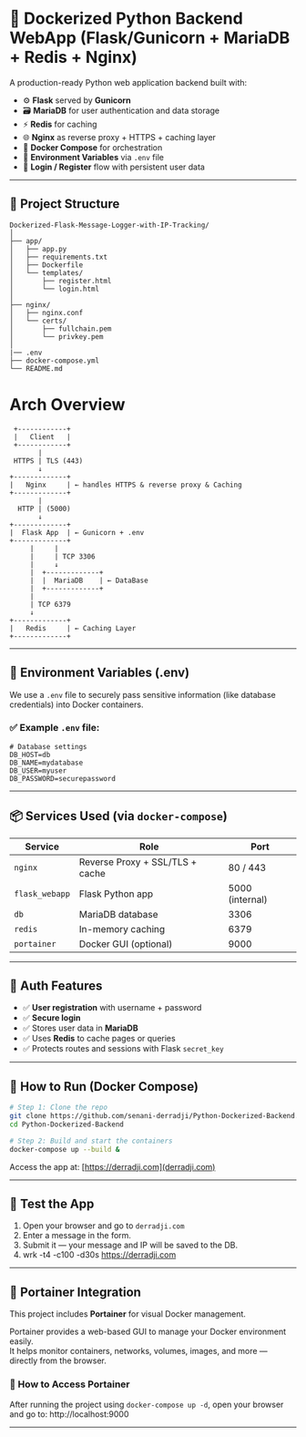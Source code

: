 # 🚀 Dockerized Python Backend WebApp (Flask/Gunicorn + MariaDB + Redis + Nginx)

A production-ready Python web application backend built with:

- ⚙️ **Flask** served by **Gunicorn**
- 🗃️ **MariaDB** for user authentication and data storage
- ⚡ **Redis** for caching
- 🌐 **Nginx** as reverse proxy + HTTPS + caching layer
- 🐳 **Docker Compose** for orchestration
- 🔐 **Environment Variables** via `.env` file
- 🧠 **Login / Register** flow with persistent user data

---

## 🧱 Project Structure

```
Dockerized-Flask-Message-Logger-with-IP-Tracking/
│
├── app/
│   ├── app.py
│   ├── requirements.txt
│   ├── Dockerfile
│   └── templates/
│       ├── register.html
│       └── login.html
│
├── nginx/
│   ├── nginx.conf
│   └── certs/
│       ├── fullchain.pem
│       └── privkey.pem
│
|── .env
├── docker-compose.yml
└── README.md

```
# Arch Overview 

```
 +------------+
 |   Client   |
 +------------+
       |
 HTTPS | TLS (443)
       ↓
+-------------+
|   Nginx     | ← handles HTTPS & reverse proxy & Caching
+-------------+
       |
  HTTP | (5000)
       ↓
+-------------+
|  Flask App  | ← Gunicorn + .env
+-------------+
     |     |
     |     | TCP 3306
     |     ↓
     |  +-------------+
     |  |  MariaDB    | ← DataBase
     |  +-------------+
     |
     | TCP 6379
     ↓
+-------------+
|   Redis     | ← Caching Layer
+-------------+
```

---

## 🔐 Environment Variables (.env)

We use a `.env` file to securely pass sensitive information (like database credentials) into Docker containers.

### ✅ Example `.env` file:

```
# Database settings
DB_HOST=db
DB_NAME=mydatabase
DB_USER=myuser
DB_PASSWORD=securepassword
```

---

## 📦 Services Used (via `docker-compose`)

| Service     | Role                         | Port |
|-------------|------------------------------|------|
| `nginx`     | Reverse Proxy + SSL/TLS + cache     | 80 / 443 |
| `flask_webapp` | Flask Python app          | 5000 (internal) |
| `db`        | MariaDB database              | 3306 |
| `redis`        | In-memory caching         | 6379        |
| `portainer`    | Docker GUI (optional)     | 9000        |

---

## 🔑 Auth Features

- ✅ **User registration** with username + password
- ✅ **Secure login**
- ✅ Stores user data in **MariaDB**
- ✅ Uses **Redis** to cache pages or queries
- ✅ Protects routes and sessions with Flask `secret_key`


---

## 🐳 How to Run (Docker Compose)

```bash
# Step 1: Clone the repo
git clone https://github.com/senani-derradji/Python-Dockerized-Backend.git
cd Python-Dockerized-Backend

# Step 2: Build and start the containers
docker-compose up --build &
```

Access the app at: [https://derradji.com](derradji.com)

---

## 🧪 Test the App

1. Open your browser and go to `derradji.com`
2. Enter a message in the form.
3. Submit it — your message and IP will be saved to the DB.
4. wrk -t4 -c100 -d30s https://derradji.com

---

## 🧰 Portainer Integration

This project includes **Portainer** for visual Docker management.

Portainer provides a web-based GUI to manage your Docker environment easily.  
It helps monitor containers, networks, volumes, images, and more — directly from the browser.

### 🔧 How to Access Portainer

After running the project using `docker-compose up -d`, open your browser and go to: http://localhost:9000

---
